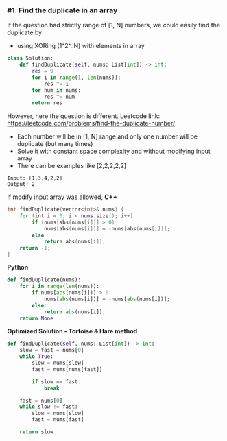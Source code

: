 ### #1. Find the duplicate in an array

If the question had strictly range of [1, N] numbers, we could easily find the duplicate by:
- using XORing (1^2^..N) with elements in array
```python
class Solution:
    def findDuplicate(self, nums: List[int]) -> int:
        res = 0
        for i in range(1, len(nums)):
            res ^= i
        for num in nums:
            res ^= num
        return res
```

However, here the question is different.
Leetcode link: https://leetcode.com/problems/find-the-duplicate-number/

- Each number will be in [1, N] range and only one number will be duplicate (but many times)
- Solve it with constant space complexity and without modifying input array
- There can be examples like [2,2,2,2,2]

```
Input: [1,3,4,2,2]
Output: 2
```

If modify input array was allowed,
**C++**
```cpp
int findDuplicate(vector<int>& nums) {
	for (int i = 0; i < nums.size(); i++)
		if (nums[abs(nums[i])] > 0)
			nums[abs(nums[i])] = -nums[abs(nums[i])];
		else
			return abs(nums[i]);
	return -1;
}
```

**Python**
```python
def findDuplicate(nums):
    for i in range(len(nums)):
        if nums[abs(nums[i])] > 0:
            nums[abs(nums[i])] = -nums[abs(nums[i])];
        else:
            return abs(nums[i]);
    return None
```

**Optimized Solution - Tortoise & Hare method**
```python
def findDuplicate(self, nums: List[int]) -> int:
    slow = fast = nums[0]
    while True:
        slow = nums[slow]
        fast = nums[nums[fast]]

        if slow == fast:
            break

    fast = nums[0]
    while slow != fast:
        slow = nums[slow]
        fast = nums[fast]

    return slow
```
